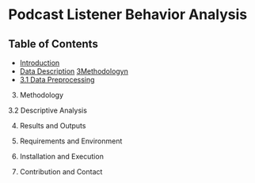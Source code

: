 # Podcast Listener Behavior Analysis

##  Table of Contents

- [Introduction](#1Introduction)
- [Data Description](#Data_Description)
[3Methodologyn](#Methodology)
- [3.1 Data Preprocessing](#Methodology)

3. Methodology



3.2 Descriptive Analysis

4. Results and Outputs

5. Requirements and Environment

6. Installation and Execution

7. Contribution and Contact
